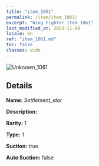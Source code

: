 ```yaml
---
title: "item_1061"
permalink: /item/item_1061/
excerpt: "Wing Fighter item_1061"
last_modified_at: 2023-11-04
locale: en
ref: "item_1061.md"
toc: false
classes: wide
---
```



 ![Unknown_1061](/images/item/Settlement_star_p.png)



## Details

 **Name:** *Settlement_star* 

 **Description:** 

 **Rarity:** 1 

 **Type:** 1 

 **Suction:** true 

 **Auto Suction:** false 



